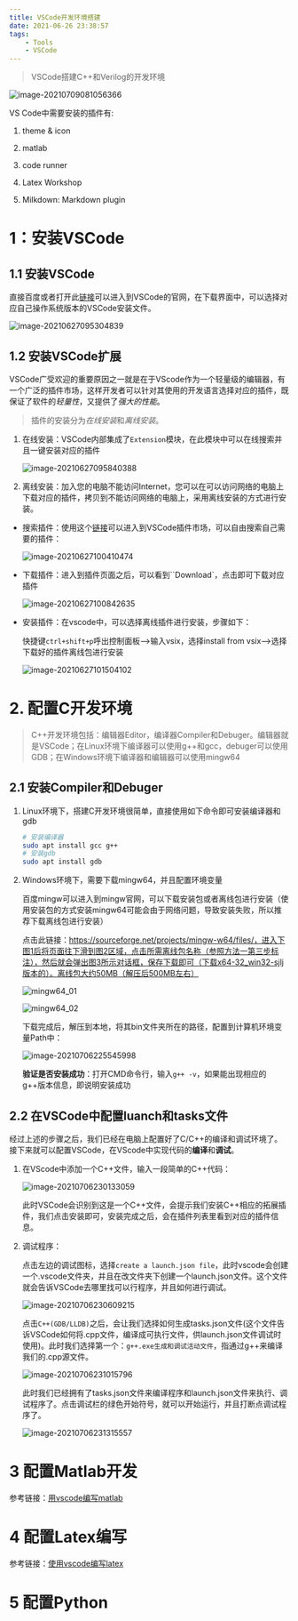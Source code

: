 ```yaml
---
title: VSCode开发环境搭建
date: 2021-06-26 23:38:57
tags:
    - Tools
    - VSCode
---
```


> VSCode搭建C++和Verilog的开发环境

![image-20210709081056366](https://i.loli.net/2021/07/09/Z9WaOU5gAiV3jIE.png)

<!--more-->
VS Code中需要安装的插件有:

1.  theme & icon

2.  matlab

3.  code runner

4.  Latex Workshop

5.  Milkdown: Markdown plugin

# 1：安装VSCode

## 1.1 安装VSCode

直接百度或者打开此[链接](https://code.visualstudio.com/)可以进入到VSCode的官网，在下载界面中，可以选择对应自己操作系统版本的VSCode安装文件。

![image-20210627095304839](https://i.loli.net/2021/06/27/w1PguSedDMflW3B.png)

## 1.2 安装VSCode扩展

VSCode广受欢迎的重要原因之一就是在于VScode作为一个轻量级的编辑器，有一个广泛的插件市场，这样开发者可以针对其使用的开发语言选择对应的插件，既保证了软件的*轻量性*，又提供了*强大的性能*。

> 插件的安装分为*在线安装*和*离线安装*。

1.  在线安装：VSCode内部集成了`Extension`模块，在此模块中可以在线搜索并且一键安装对应的插件

    ![image-20210627095840388](https://i.loli.net/2021/06/27/UczxELIgWpbhS2n.png)

2.  离线安装：加入您的电脑不能访问Internet，您可以在可以访问网络的电脑上下载对应的插件，拷贝到不能访问网络的电脑上，采用离线安装的方式进行安装。

*   搜索插件：使用这个[链接](https://marketplace.visualstudio.com/)可以进入到VSCode插件市场，可以自由搜索自己需要的插件：

    ![image-20210627100410474](https://i.loli.net/2021/06/27/4VYWyMHgG79pZz2.png)

*   下载插件：进入到插件页面之后，可以看到\`\`Download\`，点击即可下载对应插件

    ![image-20210627100842635](https://i.loli.net/2021/06/27/ORhSC9Tz4Wkmt1I.png)

*   安装插件：在vscode中，可以选择离线插件进行安装，步骤如下：

    快捷键`ctrl+shift+p`呼出控制面板-->输入vsix，选择install from vsix-->选择下载好的插件离线包进行安装

    ![image-20210627101504102](https://i.loli.net/2021/06/27/K9nmWfAiREC7S4U.png)

# 2. 配置C开发环境

> C++开发环境包括：编辑器Editor，编译器Compiler和Debuger。编辑器就是VSCode；在Linux环境下编译器可以使用g++和gcc，debuger可以使用GDB；在Windows环境下编译器和编辑器可以使用mingw64

## 2.1 安装Compiler和Debuger

1.  Linux环境下，搭建C开发环境很简单，直接使用如下命令即可安装编译器和gdb

    ```bash
    # 安装编译器
    sudo apt install gcc g++
    # 安装gdb
    sudo apt install gdb
    ```

2.  Windows环境下，需要下载mingw64，并且配置环境变量

    百度mingw可以进入到mingw官网，可以下载安装包或者离线包进行安装（使用安装包的方式安装mingw64可能会由于网络问题，导致安装失败，所以推荐下载离线包进行安装）

    点击此链接：<https://sourceforge.net/projects/mingw-w64/files/，进入下图1后将页面往下滑到图2区域，点击所需离线包名称（参照方法一第三步标注），然后就会弹出图3所示对话框，保存下载即可（下载x64-32_win32-sjlj版本的）。离线包大约50MB（解压后500MB左右）>

    ![mingw64\_01](https://i.loli.net/2021/07/06/YpszqWE2NbUkJaX.jpg)

    ![mingw64\_02](https://i.loli.net/2021/07/06/zy3XvKinIoh1rOL.jpg)

    下载完成后，解压到本地，将其bin文件夹所在的路径，配置到计算机环境变量Path中：

    ![image-20210706225545998](https://i.loli.net/2021/07/06/spve9QnxUCj7XAV.png)

    **验证是否安装成功**：打开CMD命令行，输入`g++ -v`，如果能出现相应的g++版本信息，即说明安装成功

## 2.2 在VSCode中配置luanch和tasks文件

经过上述的步骤之后，我们已经在电脑上配置好了C/C++的编译和调试环境了。接下来就可以配置VSCode，在VScode中实现代码的**编译**和**调试**。

1.  在VScode中添加一个C++文件，输入一段简单的C++代码：

    ![image-20210706230133059](https://i.loli.net/2021/07/06/g1TXS4ZNjJEzPKH.png)

    此时VSCode会识别到这是一个C++文件，会提示我们安装C++相应的拓展插件，我们点击安装即可，安装完成之后，会在插件列表里看到对应的插件信息。

2.  调试程序：

    点击左边的调试图标，选择`create a launch.json file`，此时vscode会创建一个.vscode文件夹，并且在改文件夹下创建一个launch.json文件。这个文件就会告诉VSCode去哪里找可以行程序，并且如何进行调试。

    ![image-20210706230609215](https://i.loli.net/2021/07/06/ITckeJf9xWCUXAa.png)

    点击`C++(GDB/LLDB)`之后，会让我们选择如何生成tasks.json文件(这个文件告诉VSCode如何将.cpp文件，编译成可执行文件，供launch.json文件调试时使用)。此时我们选择第一个：`g++.exe生成和调试活动文件`，指通过g++来编译我们的.cpp源文件。

    ![image-20210706231015796](https://i.loli.net/2021/07/06/w8jroAZUnIMReq6.png)

    此时我们已经拥有了tasks.json文件来编译程序和launch.json文件来执行、调试程序了。点击调试栏的绿色开始符号，就可以开始运行，并且打断点调试程序了。

    ![image-20210706231315557](https://i.loli.net/2021/07/06/fY72LsjKeGMA3U9.png)

# 3 配置Matlab开发

参考链接：[用vscode编写matlab](https://blog.csdn.net/qq_37930244/article/details/82563152)

# 4 配置Latex编写

参考链接：[使用vscode编写latex](https://zhuanlan.zhihu.com/p/38178015)

# 5 配置Python
